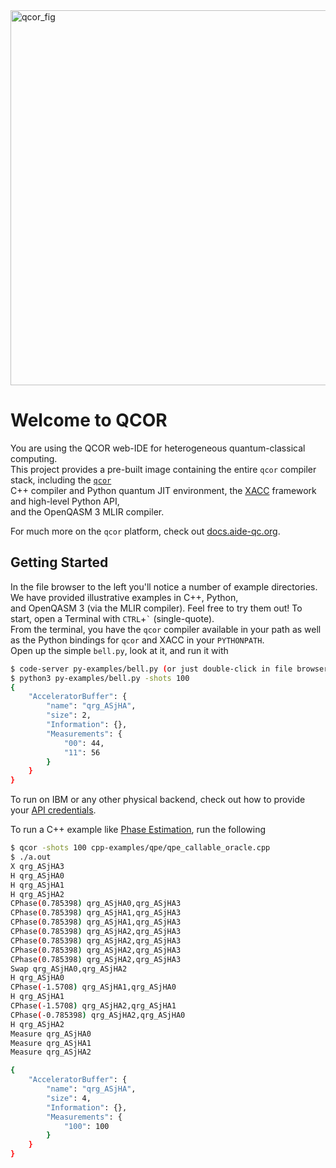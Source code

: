 <img src="https://github.com/ornl-qci/qcor/blob/master/docs/assets/qcor_full_logo.svg?raw=true" alt="qcor_fig" width="600"/>

# Welcome to QCOR

You are using the QCOR web-IDE for heterogeneous quantum-classical computing. <br>
This project provides a pre-built image containing the entire `qcor` compiler stack, including the [`qcor`](https://github.com/ornl-qci/qcor) <br>
C++ compiler and Python quantum JIT environment, the [XACC](https://github.com/eclipse/xacc) framework and high-level Python API, <br>
and the OpenQASM 3 MLIR compiler. 

For much more on the `qcor` platform, check out [docs.aide-qc.org](http://docs.aide-qc.org).

## Getting Started

In the file browser to the left you'll notice a number of example directories. We have provided illustrative examples in C++, Python, <br>
and OpenQASM 3 (via the MLIR compiler). Feel free to try them out! To start, open a Terminal with `CTRL`+<code>\`</code> (single-quote). <br>
From the terminal, you have the `qcor` compiler available in your path as well as the Python bindings for `qcor` and XACC in your `PYTHONPATH`. <br>
Open up the simple `bell.py`, look at it, and run it with 
```bash
$ code-server py-examples/bell.py (or just double-click in file browser)
$ python3 py-examples/bell.py -shots 100
{
    "AcceleratorBuffer": {
        "name": "qrg_ASjHA",
        "size": 2,
        "Information": {},
        "Measurements": {
            "00": 44,
            "11": 56
        }
    }
}
```
To run on IBM or any other physical backend, check out how to provide your [API credentials](https://aide-qc.github.io/deploy/users/remote_qpu_creds/). 

To run a C++ example like [Phase Estimation](https://github.com/ORNL-QCI/qcor/blob/master/examples/qpe/qpe_callable_oracle.cpp), run the following
```bash
$ qcor -shots 100 cpp-examples/qpe/qpe_callable_oracle.cpp
$ ./a.out
X qrg_ASjHA3
H qrg_ASjHA0
H qrg_ASjHA1
H qrg_ASjHA2
CPhase(0.785398) qrg_ASjHA0,qrg_ASjHA3
CPhase(0.785398) qrg_ASjHA1,qrg_ASjHA3
CPhase(0.785398) qrg_ASjHA1,qrg_ASjHA3
CPhase(0.785398) qrg_ASjHA2,qrg_ASjHA3
CPhase(0.785398) qrg_ASjHA2,qrg_ASjHA3
CPhase(0.785398) qrg_ASjHA2,qrg_ASjHA3
CPhase(0.785398) qrg_ASjHA2,qrg_ASjHA3
Swap qrg_ASjHA0,qrg_ASjHA2
H qrg_ASjHA0
CPhase(-1.5708) qrg_ASjHA1,qrg_ASjHA0
H qrg_ASjHA1
CPhase(-1.5708) qrg_ASjHA2,qrg_ASjHA1
CPhase(-0.785398) qrg_ASjHA2,qrg_ASjHA0
H qrg_ASjHA2
Measure qrg_ASjHA0
Measure qrg_ASjHA1
Measure qrg_ASjHA2

{
    "AcceleratorBuffer": {
        "name": "qrg_ASjHA",
        "size": 4,
        "Information": {},
        "Measurements": {
            "100": 100
        }
    }
}
```
